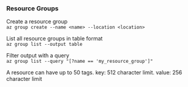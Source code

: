 ### Resource Groups
Create a resource group  
`az group create --name <name> --location <location>`  

List all resource groups in table format  
`az group list --output table`  

Filter output with a query  
`az group list --query "[?name == 'my_resource_group']"`  

A resource can have up to 50 tags. key: 512 character limit. value: 256 character limit